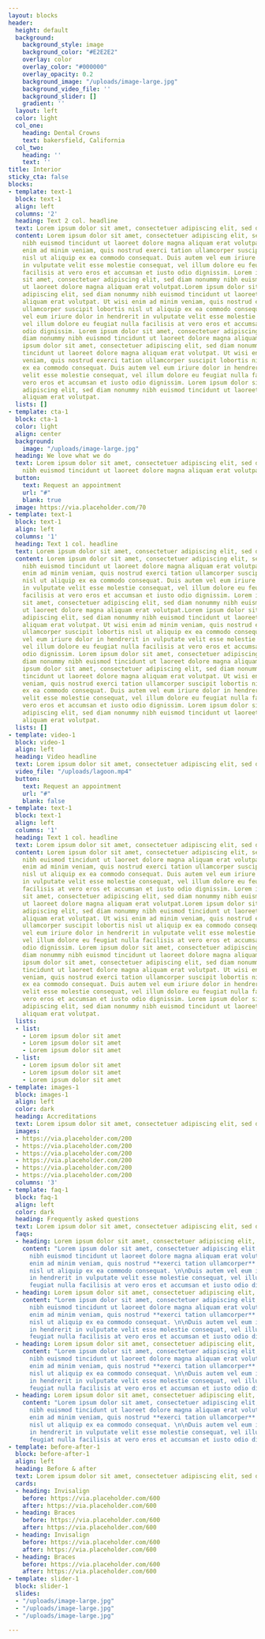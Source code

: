 ```yaml
---
layout: blocks
header:
  height: default
  background:
    background_style: image
    background_color: "#E2E2E2"
    overlay: color
    overlay_color: "#000000"
    overlay_opacity: 0.2
    background_image: "/uploads/image-large.jpg"
    background_video_file: ''
    background_slider: []
    gradient: ''
  layout: left
  color: light
  col_one:
    heading: Dental Crowns
    text: bakersfield, California
  col_two:
    heading: ''
    text: ''
title: Interior
sticky_cta: false
blocks:
- template: text-1
  block: text-1
  align: left
  columns: '2'
  heading: Text 2 col. headline
  text: Lorem ipsum dolor sit amet, consectetuer adipiscing elit, sed diam
  content: Lorem ipsum dolor sit amet, consectetuer adipiscing elit, sed diam nonummy
    nibh euismod tincidunt ut laoreet dolore magna aliquam erat volutpat. Ut wisi
    enim ad minim veniam, quis nostrud exerci tation ullamcorper suscipit lobortis
    nisl ut aliquip ex ea commodo consequat. Duis autem vel eum iriure dolor in hendrerit
    in vulputate velit esse molestie consequat, vel illum dolore eu feugiat nulla
    facilisis at vero eros et accumsan et iusto odio dignissim. Lorem ipsum dolor
    sit amet, consectetuer adipiscing elit, sed diam nonummy nibh euismod tincidunt
    ut laoreet dolore magna aliquam erat volutpat.Lorem ipsum dolor sit amet, consectetuer
    adipiscing elit, sed diam nonummy nibh euismod tincidunt ut laoreet dolore magna
    aliquam erat volutpat. Ut wisi enim ad minim veniam, quis nostrud exerci tation
    ullamcorper suscipit lobortis nisl ut aliquip ex ea commodo consequat. Duis autem
    vel eum iriure dolor in hendrerit in vulputate velit esse molestie consequat,
    vel illum dolore eu feugiat nulla facilisis at vero eros et accumsan et iusto
    odio dignissim. Lorem ipsum dolor sit amet, consectetuer adipiscing elit, sed
    diam nonummy nibh euismod tincidunt ut laoreet dolore magna aliquam erat volutpat.Lorem
    ipsum dolor sit amet, consectetuer adipiscing elit, sed diam nonummy nibh euismod
    tincidunt ut laoreet dolore magna aliquam erat volutpat. Ut wisi enim ad minim
    veniam, quis nostrud exerci tation ullamcorper suscipit lobortis nisl ut aliquip
    ex ea commodo consequat. Duis autem vel eum iriure dolor in hendrerit in vulputate
    velit esse molestie consequat, vel illum dolore eu feugiat nulla facilisis at
    vero eros et accumsan et iusto odio dignissim. Lorem ipsum dolor sit amet, consectetuer
    adipiscing elit, sed diam nonummy nibh euismod tincidunt ut laoreet dolore magna
    aliquam erat volutpat.
  lists: []
- template: cta-1
  block: cta-1
  color: light
  align: center
  background:
    image: "/uploads/image-large.jpg"
  heading: We love what we do
  text: Lorem ipsum dolor sit amet, consectetuer adipiscing elit, sed diam nonummy
    nibh euismod tincidunt ut laoreet dolore magna aliquam erat volutpat.
  button:
    text: Request an appointment
    url: "#"
    blank: true
  image: https://via.placeholder.com/70
- template: text-1
  block: text-1
  align: left
  columns: '1'
  heading: Text 1 col. headline
  text: Lorem ipsum dolor sit amet, consectetuer adipiscing elit, sed diam
  content: Lorem ipsum dolor sit amet, consectetuer adipiscing elit, sed diam nonummy
    nibh euismod tincidunt ut laoreet dolore magna aliquam erat volutpat. Ut wisi
    enim ad minim veniam, quis nostrud exerci tation ullamcorper suscipit lobortis
    nisl ut aliquip ex ea commodo consequat. Duis autem vel eum iriure dolor in hendrerit
    in vulputate velit esse molestie consequat, vel illum dolore eu feugiat nulla
    facilisis at vero eros et accumsan et iusto odio dignissim. Lorem ipsum dolor
    sit amet, consectetuer adipiscing elit, sed diam nonummy nibh euismod tincidunt
    ut laoreet dolore magna aliquam erat volutpat.Lorem ipsum dolor sit amet, consectetuer
    adipiscing elit, sed diam nonummy nibh euismod tincidunt ut laoreet dolore magna
    aliquam erat volutpat. Ut wisi enim ad minim veniam, quis nostrud exerci tation
    ullamcorper suscipit lobortis nisl ut aliquip ex ea commodo consequat. Duis autem
    vel eum iriure dolor in hendrerit in vulputate velit esse molestie consequat,
    vel illum dolore eu feugiat nulla facilisis at vero eros et accumsan et iusto
    odio dignissim. Lorem ipsum dolor sit amet, consectetuer adipiscing elit, sed
    diam nonummy nibh euismod tincidunt ut laoreet dolore magna aliquam erat volutpat.Lorem
    ipsum dolor sit amet, consectetuer adipiscing elit, sed diam nonummy nibh euismod
    tincidunt ut laoreet dolore magna aliquam erat volutpat. Ut wisi enim ad minim
    veniam, quis nostrud exerci tation ullamcorper suscipit lobortis nisl ut aliquip
    ex ea commodo consequat. Duis autem vel eum iriure dolor in hendrerit in vulputate
    velit esse molestie consequat, vel illum dolore eu feugiat nulla facilisis at
    vero eros et accumsan et iusto odio dignissim. Lorem ipsum dolor sit amet, consectetuer
    adipiscing elit, sed diam nonummy nibh euismod tincidunt ut laoreet dolore magna
    aliquam erat volutpat.
  lists: []
- template: video-1
  block: video-1
  align: left
  heading: Video headline
  text: Lorem ipsum dolor sit amet, consectetuer adipiscing elit, sed diam
  video_file: "/uploads/lagoon.mp4"
  button:
    text: Request an appointment
    url: "#"
    blank: false
- template: text-1
  block: text-1
  align: left
  columns: '1'
  heading: Text 1 col. headline
  text: Lorem ipsum dolor sit amet, consectetuer adipiscing elit, sed diam
  content: Lorem ipsum dolor sit amet, consectetuer adipiscing elit, sed diam nonummy
    nibh euismod tincidunt ut laoreet dolore magna aliquam erat volutpat. Ut wisi
    enim ad minim veniam, quis nostrud exerci tation ullamcorper suscipit lobortis
    nisl ut aliquip ex ea commodo consequat. Duis autem vel eum iriure dolor in hendrerit
    in vulputate velit esse molestie consequat, vel illum dolore eu feugiat nulla
    facilisis at vero eros et accumsan et iusto odio dignissim. Lorem ipsum dolor
    sit amet, consectetuer adipiscing elit, sed diam nonummy nibh euismod tincidunt
    ut laoreet dolore magna aliquam erat volutpat.Lorem ipsum dolor sit amet, consectetuer
    adipiscing elit, sed diam nonummy nibh euismod tincidunt ut laoreet dolore magna
    aliquam erat volutpat. Ut wisi enim ad minim veniam, quis nostrud exerci tation
    ullamcorper suscipit lobortis nisl ut aliquip ex ea commodo consequat. Duis autem
    vel eum iriure dolor in hendrerit in vulputate velit esse molestie consequat,
    vel illum dolore eu feugiat nulla facilisis at vero eros et accumsan et iusto
    odio dignissim. Lorem ipsum dolor sit amet, consectetuer adipiscing elit, sed
    diam nonummy nibh euismod tincidunt ut laoreet dolore magna aliquam erat volutpat.Lorem
    ipsum dolor sit amet, consectetuer adipiscing elit, sed diam nonummy nibh euismod
    tincidunt ut laoreet dolore magna aliquam erat volutpat. Ut wisi enim ad minim
    veniam, quis nostrud exerci tation ullamcorper suscipit lobortis nisl ut aliquip
    ex ea commodo consequat. Duis autem vel eum iriure dolor in hendrerit in vulputate
    velit esse molestie consequat, vel illum dolore eu feugiat nulla facilisis at
    vero eros et accumsan et iusto odio dignissim. Lorem ipsum dolor sit amet, consectetuer
    adipiscing elit, sed diam nonummy nibh euismod tincidunt ut laoreet dolore magna
    aliquam erat volutpat.
  lists:
  - list:
    - Lorem ipsum dolor sit amet
    - Lorem ipsum dolor sit amet
    - Lorem ipsum dolor sit amet
  - list:
    - Lorem ipsum dolor sit amet
    - Lorem ipsum dolor sit amet
    - Lorem ipsum dolor sit amet
- template: images-1
  block: images-1
  align: left
  color: dark
  heading: Accreditations
  text: Lorem ipsum dolor sit amet, consectetuer adipiscing elit, sed diam
  images:
  - https://via.placeholder.com/200
  - https://via.placeholder.com/200
  - https://via.placeholder.com/200
  - https://via.placeholder.com/200
  - https://via.placeholder.com/200
  - https://via.placeholder.com/200
  columns: '3'
- template: faq-1
  block: faq-1
  align: left
  color: dark
  heading: Frequently asked questions
  text: Lorem ipsum dolor sit amet, consectetuer adipiscing elit, sed diam
  faqs:
  - heading: Lorem ipsum dolor sit amet, consectetuer adipiscing elit, sed diam?
    content: "Lorem ipsum dolor sit amet, consectetuer adipiscing elit, sed diam nonummy
      nibh euismod tincidunt ut laoreet dolore magna aliquam erat volutpat. Ut wisi
      enim ad minim veniam, quis nostrud **exerci tation ullamcorper** suscipit lobortis
      nisl ut aliquip ex ea commodo consequat. \n\nDuis autem vel eum iriure dolor
      in hendrerit in vulputate velit esse molestie consequat, vel illum dolore eu
      feugiat nulla facilisis at vero eros et accumsan et iusto odio dignissim"
  - heading: Lorem ipsum dolor sit amet, consectetuer adipiscing elit, sed diam?
    content: "Lorem ipsum dolor sit amet, consectetuer adipiscing elit, sed diam nonummy
      nibh euismod tincidunt ut laoreet dolore magna aliquam erat volutpat. Ut wisi
      enim ad minim veniam, quis nostrud **exerci tation ullamcorper** suscipit lobortis
      nisl ut aliquip ex ea commodo consequat. \n\nDuis autem vel eum iriure dolor
      in hendrerit in vulputate velit esse molestie consequat, vel illum dolore eu
      feugiat nulla facilisis at vero eros et accumsan et iusto odio dignissim"
  - heading: Lorem ipsum dolor sit amet, consectetuer adipiscing elit, sed diam?
    content: "Lorem ipsum dolor sit amet, consectetuer adipiscing elit, sed diam nonummy
      nibh euismod tincidunt ut laoreet dolore magna aliquam erat volutpat. Ut wisi
      enim ad minim veniam, quis nostrud **exerci tation ullamcorper** suscipit lobortis
      nisl ut aliquip ex ea commodo consequat. \n\nDuis autem vel eum iriure dolor
      in hendrerit in vulputate velit esse molestie consequat, vel illum dolore eu
      feugiat nulla facilisis at vero eros et accumsan et iusto odio dignissim"
  - heading: Lorem ipsum dolor sit amet, consectetuer adipiscing elit, sed diam?
    content: "Lorem ipsum dolor sit amet, consectetuer adipiscing elit, sed diam nonummy
      nibh euismod tincidunt ut laoreet dolore magna aliquam erat volutpat. Ut wisi
      enim ad minim veniam, quis nostrud **exerci tation ullamcorper** suscipit lobortis
      nisl ut aliquip ex ea commodo consequat. \n\nDuis autem vel eum iriure dolor
      in hendrerit in vulputate velit esse molestie consequat, vel illum dolore eu
      feugiat nulla facilisis at vero eros et accumsan et iusto odio dignissim"
- template: before-after-1
  block: before-after-1
  align: left
  heading: Before & after
  text: Lorem ipsum dolor sit amet, consectetuer adipiscing elit, sed diam
  cards:
  - heading: Invisalign
    before: https://via.placeholder.com/600
    after: https://via.placeholder.com/600
  - heading: Braces
    before: https://via.placeholder.com/600
    after: https://via.placeholder.com/600
  - heading: Invisalign
    before: https://via.placeholder.com/600
    after: https://via.placeholder.com/600
  - heading: Braces
    before: https://via.placeholder.com/600
    after: https://via.placeholder.com/600
- template: slider-1
  block: slider-1
  slides:
  - "/uploads/image-large.jpg"
  - "/uploads/image-large.jpg"
  - "/uploads/image-large.jpg"

---
```

